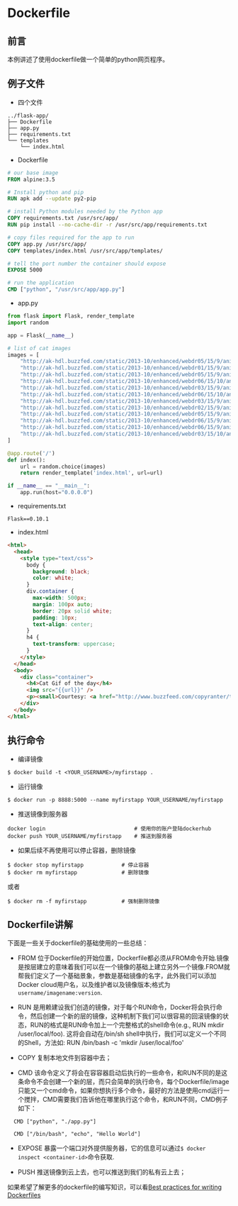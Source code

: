 # Dockerfile

## 前言
本例讲述了使用dockerfile做一个简单的python网页程序。

## 例子文件

* 四个文件  
```
../flask-app/
├── Dockerfile
├── app.py
├── requirements.txt
└── templates
    └── index.html
```

* Dockerfile  
```dockerfile
# our base image
FROM alpine:3.5

# Install python and pip
RUN apk add --update py2-pip

# install Python modules needed by the Python app
COPY requirements.txt /usr/src/app/
RUN pip install --no-cache-dir -r /usr/src/app/requirements.txt

# copy files required for the app to run
COPY app.py /usr/src/app/
COPY templates/index.html /usr/src/app/templates/

# tell the port number the container should expose
EXPOSE 5000

# run the application
CMD ["python", "/usr/src/app/app.py"]
```


* app.py  
```python
from flask import Flask, render_template
import random

app = Flask(__name__)

# list of cat images
images = [
    "http://ak-hdl.buzzfed.com/static/2013-10/enhanced/webdr05/15/9/anigif_enhanced-buzz-26388-1381844103-11.gif",
    "http://ak-hdl.buzzfed.com/static/2013-10/enhanced/webdr01/15/9/anigif_enhanced-buzz-31540-1381844535-8.gif",
    "http://ak-hdl.buzzfed.com/static/2013-10/enhanced/webdr05/15/9/anigif_enhanced-buzz-26390-1381844163-18.gif",
    "http://ak-hdl.buzzfed.com/static/2013-10/enhanced/webdr06/15/10/anigif_enhanced-buzz-1376-1381846217-0.gif",
    "http://ak-hdl.buzzfed.com/static/2013-10/enhanced/webdr03/15/9/anigif_enhanced-buzz-3391-1381844336-26.gif",
    "http://ak-hdl.buzzfed.com/static/2013-10/enhanced/webdr06/15/10/anigif_enhanced-buzz-29111-1381845968-0.gif",
    "http://ak-hdl.buzzfed.com/static/2013-10/enhanced/webdr03/15/9/anigif_enhanced-buzz-3409-1381844582-13.gif",
    "http://ak-hdl.buzzfed.com/static/2013-10/enhanced/webdr02/15/9/anigif_enhanced-buzz-19667-1381844937-10.gif",
    "http://ak-hdl.buzzfed.com/static/2013-10/enhanced/webdr05/15/9/anigif_enhanced-buzz-26358-1381845043-13.gif",
    "http://ak-hdl.buzzfed.com/static/2013-10/enhanced/webdr06/15/9/anigif_enhanced-buzz-18774-1381844645-6.gif",
    "http://ak-hdl.buzzfed.com/static/2013-10/enhanced/webdr06/15/9/anigif_enhanced-buzz-25158-1381844793-0.gif",
    "http://ak-hdl.buzzfed.com/static/2013-10/enhanced/webdr03/15/10/anigif_enhanced-buzz-11980-1381846269-1.gif"
]

@app.route('/')
def index():
    url = random.choice(images)
    return render_template('index.html', url=url)

if __name__ == "__main__":
    app.run(host="0.0.0.0")
```

* requirements.txt  
```
Flask==0.10.1
```
* index.html
```html
<html>
  <head>
    <style type="text/css">
      body {
        background: black;
        color: white;
      }
      div.container {
        max-width: 500px;
        margin: 100px auto;
        border: 20px solid white;
        padding: 10px;
        text-align: center;
      }
      h4 {
        text-transform: uppercase;
      }
    </style>
  </head>
  <body>
    <div class="container">
      <h4>Cat Gif of the day</h4>
      <img src="{{url}}" />
      <p><small>Courtesy: <a href="http://www.buzzfeed.com/copyranter/the-best-cat-gif-post-in-the-history-of-cat-gifs">Buzzfeed</a></small></p>
    </div>
  </body>
</html>
```

## 执行命令

* 编译镜像   
```
$ docker build -t <YOUR_USERNAME>/myfirstapp .
```

* 运行镜像     
```
$ docker run -p 8888:5000 --name myfirstapp YOUR_USERNAME/myfirstapp
```

* 推送镜像到服务器   
```
docker login                            # 使用你的账户登陆dockerhub
docker push YOUR_USERNAME/myfirstapp    # 推送到服务器
```

* 如果后续不再使用可以停止容器，删除镜像   
```
$ docker stop myfirstapp            # 停止容器
$ docker rm myfirstapp              # 删除镜像
```
或者  
```
$ docker rm -f myfirstapp           # 强制删除镜像
```

## Dockerfile讲解

下面是一些关于dockerfile的基础使用的一些总结：

* FROM 位于Dockerfile的开始位置，Dockerfile都必须从FROM命令开始.镜像是按层建立的意味着我们可以在一个镜像的基础上建立另外一个镜像.FROM就帮我们定义了一个基础景象，参数是基础镜像的名字，此外我们可以添加Docker cloud用户名，以及维护者以及镜像版本;格式为``username/imagename:version``.

* RUN 是用赖建设我们创造的镜像，对于每个RUN命令，Docker将会执行命令，然后创建一个新的层的镜像，这种机制下我们可以很容易的回滚镜像的状态，RUN的格式是RUN命令加上一个完整格式的shell命令(e.g., RUN mkdir /user/local/foo). 这将会自动在/bin/sh shell中执行，我们可以定义一个不同的Shell，方法如: RUN /bin/bash -c 'mkdir /user/local/foo'

* COPY 复制本地文件到容器中去；

* CMD 该命令定义了将会在容容器启动后执行的一些命令，和RUN不同的是这条命令不会创建一个新的层，而只会简单的执行命令，每个Dockerfile/image只能又一个cmd命令，如果你想执行多个命令，最好的方法是使用cmd运行一个搅拌，CMD需要我们告诉他在哪里执行这个命令，和RUN不同，CMD例子如下：
```
  CMD ["python", "./app.py"]

  CMD ["/bin/bash", "echo", "Hello World"]
```

* EXPOSE 暴露一个端口对外提供服务器，它的信息可以通过``$ docker inspect <container-id>``命令获取.

* PUSH 推送镜像到云上去，也可以推送到我们的私有云上去；

如果希望了解更多的dockerfile的编写知识，可以看[Best practices for writing Dockerfiles](https://docs.docker.com/develop/develop-images/dockerfile_best-practices/)
